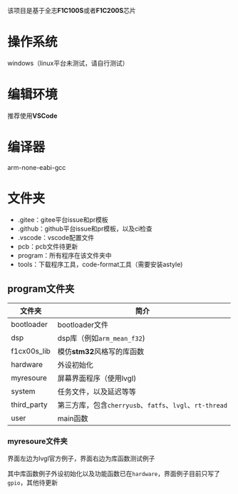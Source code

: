 该项目是基于全志**F1C100S**或者**F1C200S**芯片

# 操作系统

windows（linux平台未测试，请自行测试）

# 编辑环境

推荐使用**VSCode**

# 编译器

arm-none-eabi-gcc

# 文件夹

* .gitee：gitee平台issue和pr模板
* .github：github平台issue和pr模板，以及ci检查
* .vscode：vscode配置文件
* pcb：pcb文件待更新
* program：所有程序在该文件夹中
* tools：下载程序工具，code-format工具（需要安装astyle)

## program文件夹


| 文件夹      | 简介                                                    |
| ----------- | ------------------------------------------------------- |
| bootloader  | bootloader文件                                          |
| dsp         | dsp库（例如`arm_mean_f32`)                              |
| f1cx00s_lib | 模仿**stm32**风格写的库函数                             |
| hardware    | 外设初始化                                              |
| myresoure   | 屏幕界面程序（使用lvgl)                                 |
| system      | 任务文件，以及延迟等等                                  |
| third_party | 第三方库，包含`cherryusb`、`fatfs`、`lvgl`、`rt-thread` |
| user        | main函数                                                |

### myresoure文件夹

界面左边为lvgl官方例子，界面右边为库函数测试例子

其中库函数例子外设初始化以及功能函数已在`hardware`，界面例子目前只写了`gpio`，其他待更新
